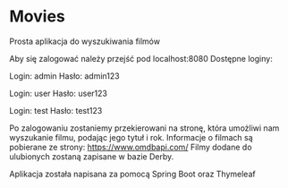 # Movies
Prosta aplikacja do wyszukiwania filmów

Aby się zalogować należy przejść pod localhost:8080 Dostępne loginy:

Login: admin Hasło: admin123

Login: user Hasło: user123

Login: test Hasło: test123

Po zalogowaniu zostaniemy przekierowani na stronę, która umożliwi nam wyszukanie filmu, podając jego tytuł i rok. Informacje o filmach są pobierane ze strony: https://www.omdbapi.com/ Filmy dodane do ulubionych zostaną zapisane w bazie Derby.

Aplikacja została napisana za pomocą Spring Boot oraz Thymeleaf
